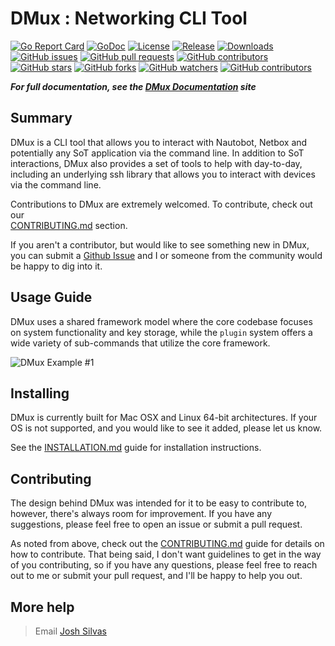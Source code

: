 # DMux : Networking CLI Tool 
[![Go Report Card](https://goreportcard.com/badge/github.com/josh-silvas/dmux)](https://goreportcard.com/report/github.com/josh-silvas/dmux)
[![GoDoc](https://godoc.org/github.com/josh-silvas/dmux?status.svg)](https://godoc.org/github.com/josh-silvas/dmux)
[![License](https://img.shields.io/badge/License-Apache%202.0-blue.svg)](https://github.com/josh-silvas/dmux/blob/main/LICENSE)
[![Release](https://img.shields.io/github/release/josh-silvas/dmux.svg?style=flat-square)](https://github.com/josh-silvas/dmux/releases/latest)
[![Downloads](https://img.shields.io/github/downloads/josh-silvas/dmux/total.svg?style=flat-square)](https://github.com/josh-silvas/dmux/releases)
[![GitHub issues](https://img.shields.io/github/issues/josh-silvas/dmux.svg?style=flat-square)](https://github.com/josh-silvas/dmux/issues)
[![GitHub pull requests](https://img.shields.io/github/issues-pr/josh-silvas/dmux.svg?style=flat-square)](https://github.com/josh-silvas/dmux/pulls)
[![GitHub contributors](https://img.shields.io/github/contributors/josh-silvas/dmux.svg?style=flat-square)](https://github.com/josh-silvas/dmux/graphs/contributors)
[![GitHub stars](https://img.shields.io/github/stars/josh-silvas/dmux.svg?style=flat-square&label=GitHub%20Stars)](https://github.com/josh-silvas/dmux/stargazers)
[![GitHub forks](https://img.shields.io/github/forks/josh-silvas/dmux.svg?style=flat-square&label=GitHub%20Forks)](https://github.com/josh-silvas/dmux/network/members)
[![GitHub watchers](https://img.shields.io/github/watchers/josh-silvas/dmux.svg?style=flat-square&label=GitHub%20Watchers)](https://github.com/josh-silvas/dmux/watchers)
[![GitHub contributors](https://img.shields.io/github/contributors/josh-silvas/dmux.svg?style=flat-square)](https://github.com/josh-silvas/dmux/graphs/contributors)


***For full documentation, see the [DMux Documentation](https://pages.github.com/josh-silvas/dmux) site***

## Summary
DMux is a CLI tool that allows you to interact with Nautobot, Netbox and potentially any SoT application via the command line. 
In addition to SoT interactions, DMux also provides a set of tools to help with day-to-day, including an underlying ssh
library that allows you to interact with devices via the command line.

Contributions to DMux are extremely welcomed. To contribute, check out our  
[CONTRIBUTING.md](docs/contributing.md) section. 

If you aren't a contributor, but would like to see something new in DMux, 
you can submit a [Github Issue](https://github.com/josh-silvas/dmux/issues) and I or someone from the community would be 
happy to dig into it.

## Usage Guide
DMux uses a shared framework model where the core codebase focuses on system functionality
and key storage, while the `plugin` system offers a wide variety of sub-commands that
utilize the core framework.

![DMux Example #1](docs/images/example_1.gif)

## Installing
DMux is currently built for Mac OSX and Linux 64-bit architectures. If your
OS is not supported, and you would like to see it added, please let us know.

See the [INSTALLATION.md](docs/installation.md) guide for installation instructions.

## Contributing
The design behind DMux was intended for it to be easy to contribute to, however, there's
always room for improvement. If you have any suggestions, please feel free to open an issue or 
submit a pull request.

As noted from above, check out the [CONTRIBUTING.md](docs/contributing.md) guide for details on how to contribute. That being said,
I don't want guidelines to get in the way of you contributing, so if you have any questions, please feel free to reach out to me
or submit your pull request, and I'll be happy to help you out.


## More help
> Email [Josh Silvas](mailto:josh@jsilvas.com)
